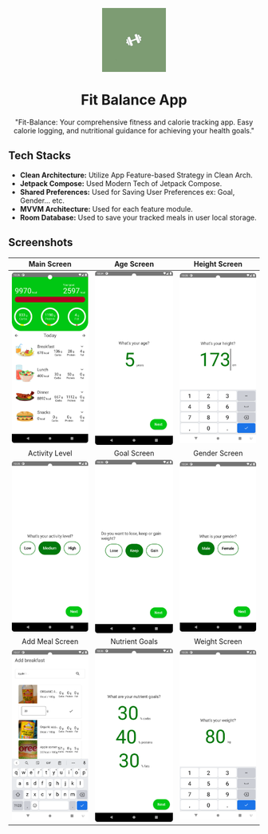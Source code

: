 <p align="center">
  <img src="images/fit_icon.jpeg" align="center" width="128" height="128" />
<p>

<h1 align="center">Fit Balance App</h1>

<p align="center">
"Fit-Balance: Your comprehensive fitness and calorie tracking app. Easy calorie logging, and nutritional guidance for achieving your health goals."
</p>

## Tech Stacks

- <b>Clean Architecture:</b> Utilize App Feature-based Strategy in Clean Arch.
- <b>Jetpack Compose:</b> Used Modern Tech of Jetpack Compose.
- <b>Shared Preferences:</b> Used for Saving User Preferences ex: Goal, Gender... etc.
- <b>MVVM Architecture:</b> Used for each feature module.
- <b>Room Database:</b> Used to save your tracked meals in user local storage.



## Screenshots

|                  Main Screen                      |                   Age Screen                       |                    Height Screen                      |
|:-------------------------------------------------:|:--------------------------------------------------:|:-----------------------------------------------------:|
|        ![main](images/Dashboard.png)              |            ![age](images/AgeScreen.png)            |          ![Height](images/HeightScreen.png)           |
|                   Activity Level                  |                  Goal Screen                       |                    Gender Screen                      |
|   ![activity level](images/ActivityLevel.png)     |             ![Goal](images/goal.png)               |         ![Gender](images/GenderScreen.png)            |
|                 Add Meal Screen                   |                 Nutrient Goals                     |                    Weight Screen                      |
|       ![add meal](images/addmealmount.png)        |     ![nutrient goals](images/nutrientGoals.png)    |         ![weight](images/WeightScreen.png)            |

